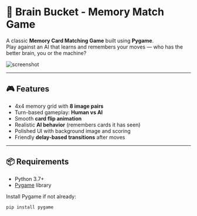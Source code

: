 # 🧠 Brain Bucket - Memory Match Game

A classic **Memory Card Matching Game** built using **Pygame**.  
Play against an AI that learns and remembers your moves — who has the better brain, you or the machine?

![screenshot](preview.gif) <!-- Add a GIF or screenshot if available -->

---

## 🎮 Features

- 4x4 memory grid with **8 image pairs**
- Turn-based gameplay: **Human vs AI**
- Smooth **card flip animation**
- Realistic **AI behavior** (remembers cards it has seen)
- Polished UI with background image and scoring
- Friendly **delay-based transitions** after moves

---

## 📦 Requirements

- Python 3.7+
- [Pygame](https://www.pygame.org/) library

Install Pygame if not already:

```bash
pip install pygame
